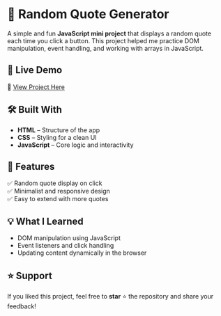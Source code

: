 # 💬 Random Quote Generator

A simple and fun **JavaScript mini project** that displays a random quote each time you click a button. This project helped me practice DOM manipulation, event handling, and working with arrays in JavaScript.

## 🚀 Live Demo  
🔗 [View Project Here](https://umernadim.github.io/quote-generator/)

## 🛠️ Built With  
- **HTML** – Structure of the app  
- **CSS** – Styling for a clean UI  
- **JavaScript** – Core logic and interactivity  

## 🎯 Features  
✅ Random quote display on click  
✅ Minimalist and responsive design  
✅ Easy to extend with more quotes  

## 💡 What I Learned  
- DOM manipulation using JavaScript  
- Event listeners and click handling  
- Updating content dynamically in the browser  

## ⭐ Support  
If you liked this project, feel free to **star** ⭐ the repository and share your feedback!
